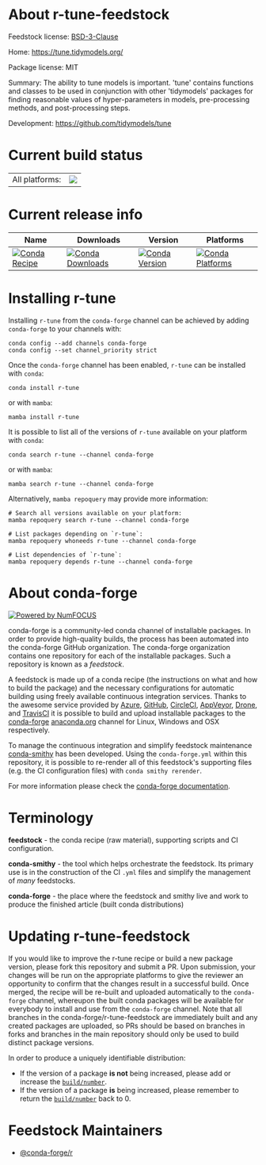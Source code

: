About r-tune-feedstock
======================

Feedstock license: [BSD-3-Clause](https://github.com/conda-forge/r-tune-feedstock/blob/main/LICENSE.txt)

Home: https://tune.tidymodels.org/

Package license: MIT

Summary: The ability to tune models is important. 'tune' contains functions and classes to be used in conjunction with other 'tidymodels' packages for finding reasonable values of hyper-parameters in models, pre-processing methods, and post-processing steps.

Development: https://github.com/tidymodels/tune

Current build status
====================


<table><tr><td>All platforms:</td>
    <td>
      <a href="https://dev.azure.com/conda-forge/feedstock-builds/_build/latest?definitionId=9105&branchName=main">
        <img src="https://dev.azure.com/conda-forge/feedstock-builds/_apis/build/status/r-tune-feedstock?branchName=main">
      </a>
    </td>
  </tr>
</table>

Current release info
====================

| Name | Downloads | Version | Platforms |
| --- | --- | --- | --- |
| [![Conda Recipe](https://img.shields.io/badge/recipe-r--tune-green.svg)](https://anaconda.org/conda-forge/r-tune) | [![Conda Downloads](https://img.shields.io/conda/dn/conda-forge/r-tune.svg)](https://anaconda.org/conda-forge/r-tune) | [![Conda Version](https://img.shields.io/conda/vn/conda-forge/r-tune.svg)](https://anaconda.org/conda-forge/r-tune) | [![Conda Platforms](https://img.shields.io/conda/pn/conda-forge/r-tune.svg)](https://anaconda.org/conda-forge/r-tune) |

Installing r-tune
=================

Installing `r-tune` from the `conda-forge` channel can be achieved by adding `conda-forge` to your channels with:

```
conda config --add channels conda-forge
conda config --set channel_priority strict
```

Once the `conda-forge` channel has been enabled, `r-tune` can be installed with `conda`:

```
conda install r-tune
```

or with `mamba`:

```
mamba install r-tune
```

It is possible to list all of the versions of `r-tune` available on your platform with `conda`:

```
conda search r-tune --channel conda-forge
```

or with `mamba`:

```
mamba search r-tune --channel conda-forge
```

Alternatively, `mamba repoquery` may provide more information:

```
# Search all versions available on your platform:
mamba repoquery search r-tune --channel conda-forge

# List packages depending on `r-tune`:
mamba repoquery whoneeds r-tune --channel conda-forge

# List dependencies of `r-tune`:
mamba repoquery depends r-tune --channel conda-forge
```


About conda-forge
=================

[![Powered by
NumFOCUS](https://img.shields.io/badge/powered%20by-NumFOCUS-orange.svg?style=flat&colorA=E1523D&colorB=007D8A)](https://numfocus.org)

conda-forge is a community-led conda channel of installable packages.
In order to provide high-quality builds, the process has been automated into the
conda-forge GitHub organization. The conda-forge organization contains one repository
for each of the installable packages. Such a repository is known as a *feedstock*.

A feedstock is made up of a conda recipe (the instructions on what and how to build
the package) and the necessary configurations for automatic building using freely
available continuous integration services. Thanks to the awesome service provided by
[Azure](https://azure.microsoft.com/en-us/services/devops/), [GitHub](https://github.com/),
[CircleCI](https://circleci.com/), [AppVeyor](https://www.appveyor.com/),
[Drone](https://cloud.drone.io/welcome), and [TravisCI](https://travis-ci.com/)
it is possible to build and upload installable packages to the
[conda-forge](https://anaconda.org/conda-forge) [anaconda.org](https://anaconda.org/)
channel for Linux, Windows and OSX respectively.

To manage the continuous integration and simplify feedstock maintenance
[conda-smithy](https://github.com/conda-forge/conda-smithy) has been developed.
Using the ``conda-forge.yml`` within this repository, it is possible to re-render all of
this feedstock's supporting files (e.g. the CI configuration files) with ``conda smithy rerender``.

For more information please check the [conda-forge documentation](https://conda-forge.org/docs/).

Terminology
===========

**feedstock** - the conda recipe (raw material), supporting scripts and CI configuration.

**conda-smithy** - the tool which helps orchestrate the feedstock.
                   Its primary use is in the construction of the CI ``.yml`` files
                   and simplify the management of *many* feedstocks.

**conda-forge** - the place where the feedstock and smithy live and work to
                  produce the finished article (built conda distributions)


Updating r-tune-feedstock
=========================

If you would like to improve the r-tune recipe or build a new
package version, please fork this repository and submit a PR. Upon submission,
your changes will be run on the appropriate platforms to give the reviewer an
opportunity to confirm that the changes result in a successful build. Once
merged, the recipe will be re-built and uploaded automatically to the
`conda-forge` channel, whereupon the built conda packages will be available for
everybody to install and use from the `conda-forge` channel.
Note that all branches in the conda-forge/r-tune-feedstock are
immediately built and any created packages are uploaded, so PRs should be based
on branches in forks and branches in the main repository should only be used to
build distinct package versions.

In order to produce a uniquely identifiable distribution:
 * If the version of a package **is not** being increased, please add or increase
   the [``build/number``](https://docs.conda.io/projects/conda-build/en/latest/resources/define-metadata.html#build-number-and-string).
 * If the version of a package **is** being increased, please remember to return
   the [``build/number``](https://docs.conda.io/projects/conda-build/en/latest/resources/define-metadata.html#build-number-and-string)
   back to 0.

Feedstock Maintainers
=====================

* [@conda-forge/r](https://github.com/conda-forge/r/)


<!-- dummy commit to enable rerendering -->

